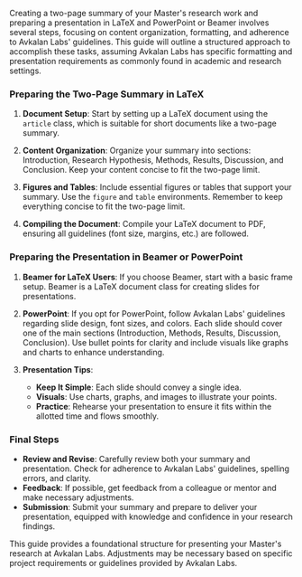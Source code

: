 Creating a two-page summary of your Master's research work and preparing a presentation in LaTeX and PowerPoint or Beamer involves several steps, focusing on content organization, formatting, and adherence to Avkalan Labs' guidelines. This guide will outline a structured approach to accomplish these tasks, assuming Avkalan Labs has specific formatting and presentation requirements as commonly found in academic and research settings.

### Preparing the Two-Page Summary in LaTeX

1. **Document Setup**:
   Start by setting up a LaTeX document using the `article` class, which is suitable for short documents like a two-page summary.
2. **Content Organization**:
   Organize your summary into sections: Introduction, Research Hypothesis, Methods, Results, Discussion, and Conclusion. Keep your content concise to fit the two-page limit.

3. **Figures and Tables**:
   Include essential figures or tables that support your summary. Use the `figure` and `table` environments. Remember to keep everything concise to fit the two-page limit.

4. **Compiling the Document**:
   Compile your LaTeX document to PDF, ensuring all guidelines (font size, margins, etc.) are followed.

### Preparing the Presentation in Beamer or PowerPoint

1. **Beamer for LaTeX Users**:
   If you choose Beamer, start with a basic frame setup. Beamer is a LaTeX document class for creating slides for presentations.
   
1. **PowerPoint**:
   If you opt for PowerPoint, follow Avkalan Labs' guidelines regarding slide design, font sizes, and colors. Each slide should cover one of the main sections (Introduction, Methods, Results, Discussion, Conclusion). Use bullet points for clarity and include visuals like graphs and charts to enhance understanding.

3. **Presentation Tips**:
   - **Keep It Simple**: Each slide should convey a single idea.
   - **Visuals**: Use charts, graphs, and images to illustrate your points.
   - **Practice**: Rehearse your presentation to ensure it fits within the allotted time and flows smoothly.

### Final Steps

- **Review and Revise**: Carefully review both your summary and presentation. Check for adherence to Avkalan Labs' guidelines, spelling errors, and clarity.
- **Feedback**: If possible, get feedback from a colleague or mentor and make necessary adjustments.
- **Submission**: Submit your summary and prepare to deliver your presentation, equipped with knowledge and confidence in your research findings.

This guide provides a foundational structure for presenting your Master's research at Avkalan Labs. Adjustments may be necessary based on specific project requirements or guidelines provided by Avkalan Labs.